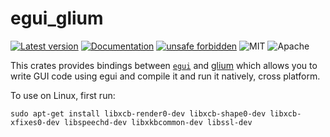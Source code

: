 # egui_glium

[![Latest version](https://img.shields.io/crates/v/egui_glium.svg)](https://crates.io/crates/egui_glium)
[![Documentation](https://docs.rs/egui_glium/badge.svg)](https://docs.rs/egui_glium)
[![unsafe forbidden](https://img.shields.io/badge/unsafe-forbidden-success.svg)](https://github.com/rust-secure-code/safety-dance/)
![MIT](https://img.shields.io/badge/license-MIT-blue.svg)
![Apache](https://img.shields.io/badge/license-Apache-blue.svg)

This crates provides bindings between [`egui`](https://github.com/emilk/egui) and [glium](https://crates.io/crates/glium) which allows you to write GUI code using egui and compile it and run it natively, cross platform.

To use on Linux, first run:

```
sudo apt-get install libxcb-render0-dev libxcb-shape0-dev libxcb-xfixes0-dev libspeechd-dev libxkbcommon-dev libssl-dev
```
